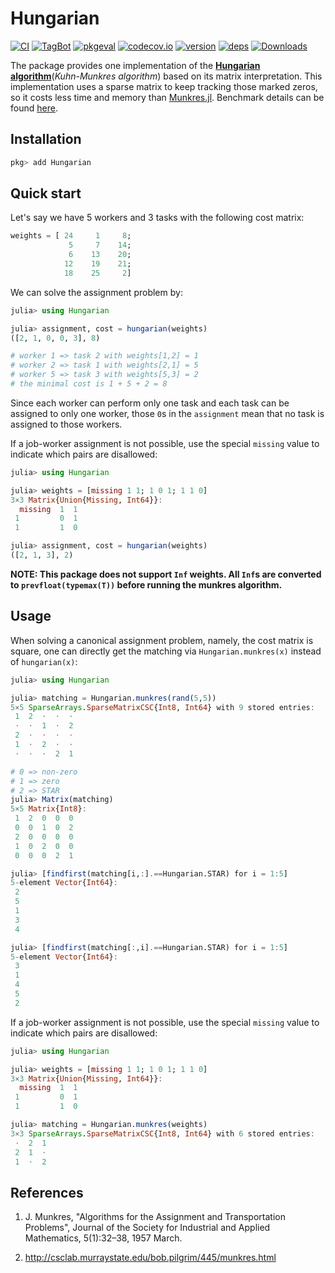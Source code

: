 # Hungarian

[![CI](https://github.com/Gnimuc/Hungarian.jl/actions/workflows/ci.yml/badge.svg)](https://github.com/Gnimuc/Hungarian.jl/actions/workflows/ci.yml)
[![TagBot](https://github.com/Gnimuc/Hungarian.jl/actions/workflows/TagBot.yml/badge.svg)](https://github.com/Gnimuc/Hungarian.jl/actions/workflows/TagBot.yml)
[![pkgeval](https://juliahub.com/docs/Hungarian/pkgeval.svg)](https://juliahub.com/ui/Packages/Hungarian/effdR)
[![codecov.io](http://codecov.io/github/Gnimuc/Hungarian.jl/coverage.svg?branch=master)](http://codecov.io/github/Gnimuc/Hungarian.jl?branch=master)
[![version](https://juliahub.com/docs/Hungarian/version.svg)](https://juliahub.com/ui/Packages/Hungarian/effdR)
[![deps](https://juliahub.com/docs/Hungarian/deps.svg)](https://juliahub.com/ui/Packages/Hungarian/effdR?t=2)
[![Downloads](https://shields.io/endpoint?url=https://pkgs.genieframework.com/api/v1/badge/Hungarian)](https://pkgs.genieframework.com?packages=Hungarian)


The package provides one implementation of the **[Hungarian algorithm](https://en.wikipedia.org/wiki/Hungarian_algorithm)**(*Kuhn-Munkres algorithm*) based on its matrix interpretation. This implementation uses a sparse matrix to keep tracking those marked zeros, so it costs less time and memory than [Munkres.jl](https://github.com/FugroRoames/Munkres.jl). Benchmark details can be found [here](https://github.com/Gnimuc/Hungarian.jl/tree/master/benchmark).

## Installation
```julia
pkg> add Hungarian
```

## Quick start
Let's say we have 5 workers and 3 tasks with the following cost matrix:
```julia
weights = [ 24     1     8;
             5     7    14;
             6    13    20;
            12    19    21;
            18    25     2]
```
We can solve the assignment problem by:
```julia
julia> using Hungarian

julia> assignment, cost = hungarian(weights)
([2, 1, 0, 0, 3], 8)

# worker 1 => task 2 with weights[1,2] = 1
# worker 2 => task 1 with weights[2,1] = 5
# worker 5 => task 3 with weights[5,3] = 2
# the minimal cost is 1 + 5 + 2 = 8  
```
Since each worker can perform only one task and each task can be assigned to only one worker, those `0`s in the `assignment` mean that no task is assigned to those workers.

If a job-worker assignment is not possible, use the special `missing` value to indicate which pairs are disallowed:

```julia
julia> using Hungarian

julia> weights = [missing 1 1; 1 0 1; 1 1 0]
3×3 Matrix{Union{Missing, Int64}}:
  missing  1  1
 1         0  1
 1         1  0

julia> assignment, cost = hungarian(weights)
([2, 1, 3], 2)
```

__NOTE: This package does not support `Inf` weights. All `Inf`s are converted to `prevfloat(typemax(T))` before running the munkres algorithm.__

## Usage
When solving a canonical assignment problem, namely, the cost matrix is square, one can directly get the matching via `Hungarian.munkres(x)` instead of `hungarian(x)`:
```julia
julia> using Hungarian

julia> matching = Hungarian.munkres(rand(5,5))
5×5 SparseArrays.SparseMatrixCSC{Int8, Int64} with 9 stored entries:
 1  2  ⋅  ⋅  ⋅
 ⋅  ⋅  1  ⋅  2
 2  ⋅  ⋅  ⋅  ⋅
 1  ⋅  2  ⋅  ⋅
 ⋅  ⋅  ⋅  2  1

# 0 => non-zero
# 1 => zero
# 2 => STAR
julia> Matrix(matching)
5×5 Matrix{Int8}:
 1  2  0  0  0
 0  0  1  0  2
 2  0  0  0  0
 1  0  2  0  0
 0  0  0  2  1

julia> [findfirst(matching[i,:].==Hungarian.STAR) for i = 1:5]
5-element Vector{Int64}:
 2
 5
 1
 3
 4

julia> [findfirst(matching[:,i].==Hungarian.STAR) for i = 1:5]
5-element Vector{Int64}:
 3
 1
 4
 5
 2
```

If a job-worker assignment is not possible, use the special `missing` value to indicate which pairs are disallowed:

```julia
julia> using Hungarian

julia> weights = [missing 1 1; 1 0 1; 1 1 0]
3×3 Matrix{Union{Missing, Int64}}:
  missing  1  1
 1         0  1
 1         1  0

julia> matching = Hungarian.munkres(weights)
3×3 SparseArrays.SparseMatrixCSC{Int8, Int64} with 6 stored entries:
 ⋅  2  1
 2  1  ⋅
 1  ⋅  2
```

## References
1. J. Munkres, "Algorithms for the Assignment and Transportation Problems", Journal of the Society for Industrial and Applied Mathematics, 5(1):32–38, 1957 March.

2. http://csclab.murraystate.edu/bob.pilgrim/445/munkres.html
